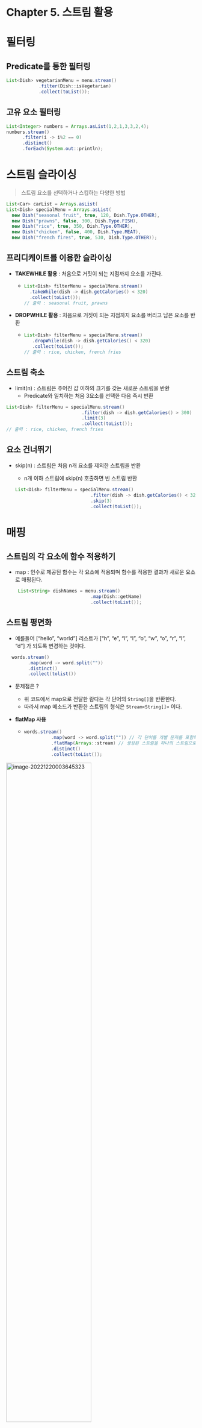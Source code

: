 # Chapter 5. 스트림 활용

# 필터링

## Predicate를 통한 필터링

```java
List<Dish> vegetarianMenu = menu.stream()  
            .filter(Dish::isVegetarian)
            .collect(toList());
```

## 고유 요소 필터링

```java
List<Integer> numbers = Arrays.asList(1,2,1,3,3,2,4);  
numbers.stream()  
      .filter(i -> i%2 == 0)
      .distinct()
      .forEach(System.out::println); 
```

# 스트림 슬라이싱

> 스트림 요소를 선택하거나 스킵하는 다양한 방법

```java
List<Car> carList = Arrays.asList(
List<Dish> specialMenu = Arrays.asList(
  new Dish("seasonal fruit", true, 120, Dish.Type.OTHER),
  new Dish("prawns", false, 300, Dish.Type.FISH),
  new Dish("rice", true, 350, Dish.Type.OTHER),
  new Dish("chicken", false, 400, Dish.Type.MEAT),
  new Dish("french fires", true, 530, Dish.Type.OTHER));
```

## 프리디케이트를 이용한 슬라이싱

- **TAKEWHILE 활용** : 처음으로 거짓이 되는 지점까지 요소를 가진다.

  - ```java
    List<Dish> filterMenu = specialMenu.stream()
      .takeWhile(dish -> dish.getCalories() < 320)
      .collect(toList());
    // 출력 : seasonal fruit, prawns
    ```

- **DROPWHILE 활용** : 처음으로 거짓이 되는 지점까지 요소를 버리고 남은 요소를 반환

  - ```java
    List<Dish> filterMenu = specialMenu.stream()
       .dropWhile(dish -> dish.getCalories() < 320)
       .collect(toList());
    // 출력 : rice, chicken, french fries
    ```

## 스트림 축소

- limit(n) : 스트림은 주어진 값 이하의 크기를 갖는 새로운 스트림을 반환 
  - Predicate와 일치하는 처음 3요소를 선택한 다음 즉시 반환

```java
List<Dish> filterMenu = specialMenu.stream()
                            .filter(dish -> dish.getCalories() > 300)
                            .limit(3)
                            .collect(toList());
// 출력 : rice, chicken, french fries
```

## 요소 건너뛰기

- skip(n) : 스트림은 처음 n개 요소를 제외한 스트림을 반환

  - n개 이하 스트림에 skip(n) 호출하면 빈 스트림 반환

  ```java
  List<Dish> filterMenu = specialMenu.stream()
                              .filter(dish -> dish.getCalories() < 320)
                              .skip(3)
                              .collect(toList());
  ```

# 매핑

## 스트림의 각 요소에 함수 적용하기

- map : 인수로 제공된 함수는 각 요소에 적용되며 함수를 적용한 결과가 새로운 요소로 매핑된다.

  ```java
   List<String> dishNames = menu.stream()
                              .map(Dish::getName)
                              .collect(toList());
  ```

## 스트림 평면화

- 예를들어 [“hello”, “world”] 리스트가 [“h”, “e”, “l”, “l”, “o”, “w”, “o”, “r”, “l”, “d”] 가 되도록 변경하는 것이다.

```java
  words.stream()
        .map(word -> word.split(""))
        .distinct()
        .collect(tolist())
```

- 문제점은 ? 
  - 위 코드에서 map으로 전달한 람다는 각 단어의 `String[]`을 반환한다.
  - 따라서 map 메소드가 반환한 스트림의 형식은 `Stream<String[]>` 이다.

- **flatMap 사용**

  - ```java
    words.stream()
              .map(word -> word.split("")) // 각 단어를 개별 문자를 포함하는 배열로 변환 
              .flatMap(Arrays::stream) // 생성된 스트림을 하나의 스트림으로 평면화
              .distinct()
              .collect(toList());
    ```

<img src="https://raw.githubusercontent.com/hscom96/ImageStore/main/images/2022/12/20/image-20221220003645323.png" alt="image-20221220003645323" style="width:67%;" />



# 검색과 매칭

## Predicate가 적어도 한 요소와 일치하는지 확인

- anyMatch 메서드 사용

```javascript
if(menu.stream().anyMatch(Dish::isVegetarian)) {
  System.out.println("The menu is somewhat vegetarian friendly!!");
}
```

## Predicate가 적어도 모든 요소와 일치하는지 검사

```java
boolean isHealthy = menu.stream().allMatch(dish -> dish.getCalories() < 1000);
```

## Predicate가 모든 요소와 일치하지 않는지 검사

- noneMatch는 allMatch와 반대 연산을 수행

```java
boolean isHealthy = menu.stream().noneMatch(dish -> dish.getCalories() >= 1000);
```

> - allMatch, allMatch, noneMatch 세 메서드는 스트림 쇼트서킷 기법, 즉 자바의 &&, ||와 같은 연산을 활용
> - 쇼트서킷 평가 : 때로는 전체스트림을 처리하지 않았더라도 결과를 반환할 수 있다.

## 요소 검색

- findAny 메서드 : 현재 스트림에서 임의의 요소 반환
  - 쇼트 서킷을 이용해서 결과 찾는 즉시 실행 종료

```java
Optional<Dish> dish = menu.stream()
  .filter(Dish::isVegetarian)
  .findAny();
```

## 첫번째 요소 찾기

```java
List<Integer> someNumbers = Arrays.asList(1,2,3,4,5);
Optional<Integer> firstSquareDivisibleByThree = someNumbers.stream()
  .map(n -> n * n)
  .filter(n -> n % 3 == 0)
  .findFirst(); //9
```

> - findFirst와 findAny는 언제 사용하나?
>   - 바로 병렬성 때문이다. 병렬실행에서는 첫 번째요소를 찾기 어렵다. 따라서 요소의 반환 순서가 상관없다면 병렬 스트림에서는 제약이 적은 findAny를 사용한다.

# 리듀싱

- 리듀싱 연산 : 모든 스트림 요소를 처리해서 값으로 도출

## 요소의 합

- **for-each 이용**

```java
int sum = 0;
for(int x : numbers) {
  sum += x;
}
```

- **reduce 사용하기**
  - 초기값 0
  - 두 요소를 조합해서 새로운 값을 만드는 `BinaryOperator<T>`

```java
int sum = numbers.stream().reduce(0, (a,b) -> a+b);
```

### reduce 진행 과정

```
// 숫자리스트 : 8,4,1,9,7,5
reduce(0, (a, b) -> a + b)
```

- 초기값 0이 a의 자리에 들어가고, b에는 8이 들어간다.
  - 누적값 : 8
- 누적값 8이 a에 들어가고, b에는 4가 들어간다.
  - 누적값 : 12
- 누적값 12가 a에 들어가고, b에는 1이 들어간다.
  - 누적값 : 13
- 반복...

메서드 참조를 통해 간결하게 만들 수 있음

```java
int sum = numbers.stream().reduce(0, Integer::sum);
```

### 초기값 없는경우

- 초기값 없도록 오버로드된 reduce 존재, 이 reduce는 Optional 객체 반환
- Optional을 반환하는 이유는 스트림에 아무요소가 없을 수 있어서

```java
Optional<Integer> sum = numbers.stream().reduce((a, b) -> (a + b));
```

### 최댓값과 최솟값

- 최댓값 구하기

  - ```java
    Optional<Integer> max = numbers.stream().reduce(Integer::max)
    ```

# 상태 없음과 상태 있음

- 내부 상태 없는 연산
  - ex) map, filter 등등
- 내부 상태를 갖는 연산
  - ex) reduce, max, sum
  - 주의사항 : 내부 상태 크기는 한정되어있다.

# 숫자형 스트림

```java
menu.stream()
    .map(Dish::getCalories)
    .reduce(0, Integer::sum);
```

- 위 코드 단점 : 내부적으로 합계를 계산하기 전에 **Integer를 기본형으로 언박싱** 해야한다. 

## 기본형 특화 스트림

따라서 위와 같은 **박싱 비용을 피할 수 있도록 기본형 특화 스트림을 제공** 

- `mapToInt`, `mapToDouble`, `mapToLong`은 Stream<T> 대신 특화된 스트림(IntStream.. 등)을 반환한다.
- IntStream은 max, min, average 등 여러 유틸리티 메서드 지원

```java
menu.stream()
    .mapToInt(Dish::getCalories) // IntStream 반환
    .sum();
```

## 객체 스트림으로 복원하기

- `IntStream`은 기본형의 정수값만 만들 수 있다.
  - IntStream`의 map 연산은 'int를 인수로 받아서 int를 반환하는 람다(IntUnaryOperator)를 인수로 받는다.
- 정수가 아닌 Dish 같은 다른 값을 반환 하고 싶다면 ? -> 일반 스트림 변환(boxed 메서드 이용)

```java
IntStream intStream = menu.stream().mapToInt(Dish::getCalories);
Stream(Integer> stream = intStream.boxed(); // 숫자 스트림을 일반 스트림으로 변환
```

## 기본값 : OptionalInt

```java
OptionalInt maxCalories =    menu.stream()
    .mapToInt(Dish::getCalories)
    .max();

int max = maxCalories.orElse(1); // 값이 없을 때 기본 최댓값을 명시적으로 설정
```

## 숫자범위

```java
IntStream evenNumbers = IntStream.rangeClosed(1, 100)
    .filter(x -> x % 2 == 0); // 1부터 100까지의 짝수 스트림
```

# 스트림 만들기

## null이 될 수 있는 객체로 스트림 만들기

- before

  - ```java
    String homeValue = System.getProperty("home");
    Stream<String> homeValueStream = homeValue == null ? Stream.empty() : Stream.of(value);
    ```

  - ​	null이 될 수 있는 객체를 만들어야 할때 위 처럼 명시적으로 확인해야했다.

- after

  - ```java
    Stream<String> homeValueStream = Stream.ofNullable(System.getProperty("home"));
    ```



## 함수로 무한 스트림 만들기

```java
Stream.iterate(0, n -> n + 2)
    .limit(10)
    .forEach(System.out::println); // 0, 2, 4, 6, 8, 10, 12, 14, 16, 18, 20
```

- **iterate 메서드**
  - 일반적으로 연속된 일련의 값을 만들때 사용
- 무한한 크기의 스트림을 처리하고 있으므로 limit을 사용해서 명시적으로 크기를 제한해야한다.



```java
Stream.getnerate(Math::random)
    .limit(5)
    .forEach(System.out::println);
```

- **generate 메서드**
  - iterate와 달리 generate는 생산된 각 값을 연속적으로 계산하지 않는다.
  - generate는 Supplier<T>를 인수로 받아서 새로운 값을 생산한다.





# QUIZ

1) (______)는 결과를 찾는 즉시 반환하며, 전체 스트림을 처리하지 않는것을 뜻한다.
2) flilter, map 등은 상태를 저장하지 않는 상태 없는 연산 이다. 
   반면 sorted, distinct 등의 메서드는 새로운 스트림을 반환하기 앞서 스트림의 모든 요소를 버퍼에 저장해야한다. 이런 메서드를 (_________)라고 부른다.

